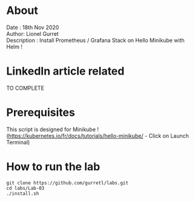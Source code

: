 # About
Date : 18th Nov 2020  
Author: Lionel Gurret  
Description : Install Prometheus / Grafana Stack on Hello Minikube with Helm !  
# LinkedIn article related
TO COMPLETE
# Prerequisites
This script is designed for Minikube !  
(https://kubernetes.io/fr/docs/tutorials/hello-minikube/ - Click on Launch Terminal)
# How to run the lab
`git clone https://github.com/gurretl/labs.git`  
`cd labs/Lab-03`  
`./install.sh`

